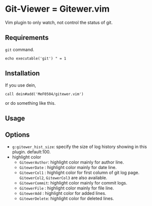 # Git-Viewer = Gitewer.vim

Vim plugin to only watch, not control the status of git.

## Requirements

`git` command.
```vim
echo executable('git') " = 1
```

## Installation

If you use dein,
```vim
call dein#add('MeF0504/gitewer.vim')
```
or do something like this.

## Usage

## Options

- `g:gitewer_hist_size`: specify the size of log history showing in this plugin. default:100.
- highlight color
    - `GitewerAuthor`: highlight color mainly for author line.
    - `GitewerDate`  : highlight color mainly for date line.
    - `GitewerCol1`  : highlight color for first column of git log page. `GitewerCol2`, `GitewerCol3` are also available.
    - `GitewerCommit`: highlight color mainly for commit logs.
    - `GitewerFile`  : highlight color mainly for file line.
    - `GitewerAdd`   : highlight color for added lines.
    - `GitewerDelete`: highlight color for deleted lines.

